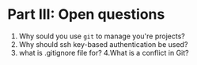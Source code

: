 # Part III: Open questions

1. Why sould you use `git` to manage you're projects?
2. Why should ssh key-based authentication be used?
3. what is .gitignore file for? 
4.What is a conflict in Git?
